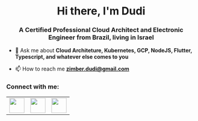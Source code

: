 <h1 align="center">Hi there, I'm Dudi</h1>
<h3 align="center">A Certified Professional Cloud Architect and Electronic Engineer from Brazil, living in Israel</h3>

- 💬 Ask me about **Cloud Architeture, Kubernetes, GCP, NodeJS, Flutter, Typescript, and whatever else comes to you**

- 📫 How to reach me **zimber.dudi@gmail.com**

<h3 align="left">Connect with me:</h3>

<table>
  <tr>
    <td valign="top"><a align="top" href="https://www.linkedin.com/in/david-zimberknopf-560a40134/" target="blank"><img src="https://cdn.iconscout.com/icon/free/png-256/linkedin-42-151143.png" height="40" width="40" /></a></td>
    <td valign="top"><a align="top" href="https://www.instagram.com/dudizimber" target="blank"><img src="https://upload.wikimedia.org/wikipedia/commons/thumb/a/a5/Instagram_icon.png/1024px-Instagram_icon.png" height="40" width="40" /></a></td>
    <td valign="top">
<a align="top" href="https://www.facebook.com/david.zimberknopf.3" target="blank"><img src="https://upload.wikimedia.org/wikipedia/commons/thumb/f/fb/Facebook_icon_2013.svg/1200px-Facebook_icon_2013.svg.png" height="40" width="40" /></a></td>
  </tr>
</table>

